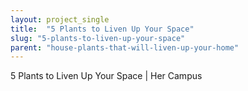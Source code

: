 ```yaml
---
layout: project_single
title:  "5 Plants to Liven Up Your Space"
slug: "5-plants-to-liven-up-your-space"
parent: "house-plants-that-will-liven-up-your-home"
---
```

5 Plants to Liven Up Your Space | Her Campus